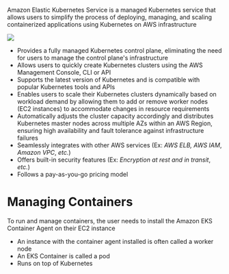 Amazon Elastic Kubernetes Service is a managed Kubernetes service that allows users to simplify the process of deploying, managing, and scaling containerized applications using Kubernetes on AWS infrastructure

![](https://github.com/JonmarCorpuz/SecondBrain/blob/main/Assets/Amazon%20EKS.png)

* Provides a fully managed Kubernetes control plane, eliminating the need for users to manage the control plane's infrastructure
* Allows users to quickly create Kubernetes clusters using the AWS Management Console, CLI or API
* Supports the latest version of Kubernetes and is compatible with popular Kubernetes tools and APIs
* Enables users to scale their Kubernetes clusters dynamically based on workload demand by allowing them to add or remove worker nodes (EC2 instances) to accommodate changes in resource requirements
* Automatically adjusts the cluster capacity accordingly and distributes Kubernetes master nodes across multiple AZs within an AWS Region, ensuring high availability and fault tolerance against infrastructure failures
* Seamlessly integrates with other AWS services (Ex: *AWS ELB, AWS IAM*, *Amazon VPC*, *etc.*)
* Offers built-in security features (Ex: *Encryption at rest and in transit*, *etc.*)
* Follows a pay-as-you-go pricing model

# Managing Containers

To run and manage containers, the user needs to install the Amazon EKS Container Agent on their EC2 instance

* An instance with the container agent installed is often called a worker node
* An EKS Container is called a pod
* Runs on top of Kubernetes
